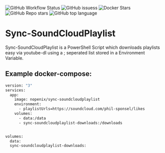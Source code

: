 ![GitHub Workflow Status](https://img.shields.io/github/actions/workflow/status/NopeNix/Sync-SoundCloudPlaylist/Build%20and%20Push%20to%20Docker%20Hub.yml?label=Build%20and%20Push%20to%20Docker%20Hub)
![GitHub issues](https://img.shields.io/github/issues-raw/NopeNix/Sync-SoundCloudPlaylist)s
![Docker Stars](https://img.shields.io/docker/stars/nopenix/sync-soundcloudplaylist)
![GitHub Repo stars](https://img.shields.io/github/stars/NopeNix/Sync-SoundCloudPlaylist?label=GitHub%20Stars)
![GitHub top language](https://img.shields.io/github/languages/top/NopeNix/Sync-SoundCloudPlaylist)
# Sync-SoundCloudPlaylist

Sync-SoundCloudPlaylist is a PowerShell Script which downloads playlists easy via youtube-dl using a ; seperated list stored in a Environment Variable. 

## Example docker-compose:
```dockerfile
version: "3"
services:
  app:
    image: nopenix/sync-soundcloudplaylist
    environment:
      - playlistUrls=https://soundcloud.com/phil-sponsel/likes
    volumes:      
      - data:/data
      - sync-soundcloudplaylist-downloads:/downloads


volumes:
  data:
  sync-soundcloudplaylist-downloads:
```